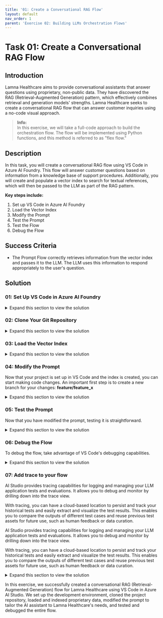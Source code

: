```yaml
---
title: '01: Create a Conversational RAG Flow'
layout: default
nav_order: 1
parent: 'Exercise 02: Building LLMs Orchestration Flows'
---
```


# Task 01: Create a Conversational RAG Flow

## Introduction

Lamna Healthcare aims to provide conversational assistants that answer questions using proprietary, non-public data. They have discovered the RAG (Retrieval-Augmented Generation) pattern, which effectively combines retrieval and generation models' strengths. Lamna Healthcare seeks to create a conversational RAG flow that can answer customer inquiries using a no-code visual approach.

> **Info:**  
> In this exercise, we will take a full-code approach to build the orchestration flow. The flow will be implemented using Python functions, and this method is referred to as "flex flow."

## Description

In this task, you will create a conversational RAG flow using VS Code in Azure AI Foundry. This flow will answer customer questions based on information from a knowledge base of support procedures. Additionally, you will create and populate a vector index to search for textual references, which will then be passed to the LLM as part of the RAG pattern.

**Key steps include:**

1. Set up VS Code in Azure AI Foundry
2. Load the Vector Index
3. Modify the Prompt
4. Test the Prompt
5. Test the Flow
6. Debug the Flow

## Success Criteria

- The Prompt Flow correctly retrieves information from the vector index and passes it to the LLM. The LLM uses this information to respond appropriately to the user's question.

## Solution

### 01: Set Up VS Code in Azure AI Foundry

<details markdown="block">
<summary>Expand this section to view the solution</summary>

1. In [Azure AI Studio](https://ai.azure.com), open the project created in Exercise 1 and select the **</> Code** option.

   ![Building.](images/build_aistudio_code.png)

1. After selecting **Code**, you will create a compute instance to run VS Code in the cloud.

   ![Building.](images/build_authenticate.png)

1. Select **Authenticate**.

   ![Building.](images/build_compute.png)

1. After authentication, set up the VS Code container with configurations optimized for developing GenAI Apps.

   ![Building.](images/build_container.png)

1. Once set up, launch VS Code. In the example below, we start the Web version of VS Code, so you don’t need to have it installed on your local machine.

   ![Building.](images/build_launch_vscode.png)

    {: .note }
    > If you prefer, you can also use VS Code on your desktop instead of the Web version.

</details>

### 02: Clone Your Git Repository

<details markdown="block">
<summary>Expand this section to view the solution</summary>

1. After launching VS Code, clone the repository of your project created during the bootstrapping in Exercise 1.

1. Open the terminal in VS Code.

   ![Building.](images/build_terminal.png)

1. Execute the following commands:

   ```bash
   cd code
   git clone https://github.com/your_github_user/your_project_repo
   ```

   ![Cloning project repo.](images/build_clone.png)

    {: .note }
    > 1) In AI Studio VS Code, store all your code in the **code/** directory.
    > 
    > 2) Remember that **your_github_user/your_project_repo** was defined in the **github_new_repo** variable in the **bootstrap.properties** file from Exercise 1.


1. Your code is now loaded in VS Code. The **src/chat_request.py** file contains the Python program with the flex flow. You can review the **get_response** function to understand how the RAG flow is implemented.

   ![Flex flow.](images/build_flow.png)

</details>

### 03: Load the Vector Index

<details markdown="block">
<summary>Expand this section to view the solution</summary>

1. Before starting development, load the data into the index in the development environment.

    {: .note }
    > We will load the files located in the **data/sample-documents.csv** directory of your project.

1. Open the terminal and perform the following steps:

    1. Update the Azure Developer CLI:

       ```bash
       curl -fsSL https://aka.ms/install-azd.sh | bash
       ```

    1. Log in to Azure CLI:

       ```bash
       az login --use-device-code
       ```

    1.   With the **--use-device-code** option, navigate to [https://microsoft.com/devicelogin](https://microsoft.com/devicelogin) in your browser and enter the code displayed in the terminal.

    1. Log in to Azure Developer CLI:

       ```bash
       azd auth login --use-device-code
       ```

    1. Similarly, visit [https://microsoft.com/devicelogin](https://microsoft.com/devicelogin) to complete authentication.

       {: .important }
       > If you have trouble logging in with the same user used for bootstrapping, log in with the service principal created earlier by running these commands, after replacing the variables values. You can run this as a BASH script but you will need to **chmod 600** to make the file executable. You can check the assignment of the Roles by going to the IAM section of the Resource Group you are using.  If you do not see the Roles added for your Service Principal you can add them manually.  


       ```
       rg='[your-your-resource-group-name]'
       principalId='[your-sp-objectId]'
       clientId='[your-sp-clientId]'
       clientSecret='[your-clientSequence]'
       tenantId='[your-tenantId]'
       subscriptionId='[your-subscriptionId]'

       # Service principal
       az login --service-principal --username $clientId --password $clientSecret --tenant $tenantId
       azd auth login --client-id $clientId --client-secret $clientSecret --tenant-id $tenantId

       scope="/subscriptions/$subscriptionId/resourceGroups/$rg"

       # Assign roles
       roles=(
       '2a2b9908-6ea1-4ae2-8e65-a410df84e7d1'  # Storage Blob Data Reader
       '8311e382-0749-4cb8-b61a-304f252e45ec'  # ACR Push Role
       '7f951dda-4ed3-4680-a7ca-43fe172d538d'  # ACR Pull Role
       '5e0bd9bd-7b93-4f28-af87-19fc36ad61bd'  # Cognitive Services OpenAI User
       'f6c7c914-8db3-469d-8ca1-694a8f32e121'  # Data Scientist
       'ea01e6af-a1c1-4350-9563-ad00f8c72ec5'  # Secrets Reader
       '8ebe5a00-799e-43f5-93ac-243d3dce84a7'  # Search Index Data Contributor
       '7ca78c08-252a-4471-8644-bb5ff32d4ba0'  # Search Service Contributor
       '64702f94-c441-49e6-a78b-ef80e0188fee'  # Azure AI Developer
       )

       for roleId in "${roles[@]}"; do
       az role assignment create \
          --assignee-object-id "$principalId" \
          --assignee-principal-type "ServicePrincipal" \
          --role "$roleId" \
          --scope "$scope"
       done
       ```

       {: .note }
	   > **principalId** is the Enterprise Application Object ID

    1. Navigate to the **root of the project repo**:

       ```bash
       cd your_project_repo
       ```

       {: .important }
       > From this point onward, all terminal commands will be executed within the **code/your_project_repo** directory, where **your_project_repo** is the name you chose for your project.

    1. Initialize the environment variables with your development environment values:

       ```bash
       azd env refresh
       ```

       {: .note }
       > Ensure you use the same values for location, subscription, and environment name as used in the bootstrapping process.

    1. Finally, execute the script to load the documents into AI Search:

       ```bash
       ./infra/hooks/postprovision.sh
       ```

       {: .note }
       > If you are trying to run this in your own computer instead of AI Studio's VS Code, make sure to use **Python 3.10** or **3.11**.

</details>

### 04: Modify the Prompt

Now that your project is set up in VS Code and the index is created, you can start making code changes.  An important first step is to create a new branch for your changes: **feature/feature_x**

<details markdown="block">
<summary>Expand this section to view the solution</summary>

1. Navigate to your repository directory and run:

   ```bash
   git checkout -b feature/feature_x
   ```

1. Open the **src/chat.prompty** file. This is the prompt for your RAG flow. Notice it is a generic prompt; you will create a specific prompt for your Lamna Health virtual assistant.

1. Replace the content of **chat.prompty** with the contents of the following file:

   [updated_chat.prompty](files/updated_chat.prompty)

   Notice that the new prompt provides better context for the assistant's objectives.

</details>

### 05: Test the Prompt

Now that you have modified the prompt, testing it is straightforward. 


<details markdown="block">
<summary>Expand this section to view the solution</summary>


1. Install the required libraries specified by our flow:

   ```bash
   pip install -r requirements.txt
   ```

2. Run the program with the flex flow:

   ```bash
   python src/chat_request.py
   ```

   ![Running the flow.](images/build_run_flow.png)


</details>

### 06: Debug the Flow

To debug the flow, take advantage of VS Code's debugging capabilities.

<details markdown="block">
<summary>Expand this section to view the solution</summary>

1. Set a breakpoint on the line where the flow is executed.

   ![Breakpoint in code](images/build_breakpoint.png)

1. Start debugging.

   ![Running debug](images/build_run_debug.png)

1. While debugging, you can inspect variable contents, such as the documents retrieved during the AI Search retrieval process.

   ![Debugging variables](images/build_debug_variables.png)

</details>

### 07: Add trace to your flow

AI Studio provides tracing capabilities for logging and managing your LLM application tests and evaluations. It allows you to debug and monitor by drilling down into the trace view.

With tracing, you can have a cloud-based location to persist and track your historical tests and easily extract and visualize the test results. This enables you to compare the outputs of different test cases and reuse previous test assets for future use, such as human feedback or data curation.

AI Studio provides tracing capabilities for logging and managing your LLM application tests and evaluations. It allows you to debug and monitor by drilling down into the trace view.

With tracing, you can have a cloud-based location to persist and track your historical tests and easily extract and visualize the test results. This enables you to compare the outputs of different test cases and reuse previous test assets for future use, such as human feedback or data curation.

<details markdown="block">
<summary>Expand this section to view the solution</summary>

The first step is to use the **@trace** decorator in your function, as already done in the **get_response** function in the **chat_request.py** file.

1. Open **chat_request.py** and verify that the function is decorated with **@trace**.

   ```python
   # chat_request.py

   @trace
   def get_response(question, chat_history):
       ...
   ```

1. Open the terminal and ensure you are logged into Azure.

   ```bash
    az login --use-device-code
   ```

1. Configure Prompt Flow to send trace data to your AI Project, remembering to replace the text in the brackets.
   
   ```bash
   pf config set trace.destination=azureml://subscriptions/[your_Subscription_id]/resourcegroups/[your_resource_group_name]/providers/Microsoft.MachineLearningServices/workspaces/[your_project_name]
   ```

1. Export the **./src** directory to the **PYTHONPATH** to allow Python to find modules in the flow source directory.

   ```bash
   export PYTHONPATH=./src:$PYTHONPATH
   ```

   {: .note }
   > Skipping this step will result in a `ModuleNotFoundError: No module named **chat_request**'.


1. Enable **Allow storage account key access** option in **Settings > Configuration** of the storage account.

1. Execute the following command to run the flow with trace enabled. The **run_flow.py** script was created for ease of use.

   {: .important }
   > Before running the following command, ensure you have the subscription ID, resource group, and project name from your Azure AI Studio project exported in your shell environment.

   ```bash
      export AZURE_SUBSCRIPTION_ID=[your_subscription_id]
      export AZURE_RESOURCE_GROUP=[your_resource_group]
      export AZUREAI_PROJECT_NAME=[your_project_name]
   ```

   ```bash
       python ./util/run_flow.py "How can I access my medical records at Lamna Healthcare?"
   ```

   {: .important }
   > The output of the command will contain the link to the trace in AI Studio. you will need to grab it from there as there is no way to navigate to it directly from AI Studio.

   {: .note }
   > If you get a permission error, you may need to add the Storage Blob Data Contributor role to the user logged in with az login.

1. After running the flow, you can review the results in AI Studio.

   ![Tracing - AI Studio](images/trace01.png)

1. Drill down into the trace for more detailed analysis.

   ![Tracing - AI Studio](images/trace02.png)

1. Once done, you can revert the trace configuration to local.

   ```bash
   pf config set trace.destination="local"
   ```

</details>

In this exercise, we successfully created a conversational RAG (Retrieval-Augmented Generation) flow for Lamna Healthcare using VS Code in Azure AI Studio. We set up the development environment, cloned the project repository, loaded and indexed proprietary data, modified the prompt to tailor the AI assistant to Lamna Healthcare's needs, and tested and debugged the entire flow.
